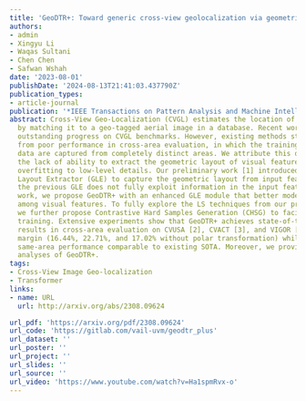 ```yaml
---
title: 'GeoDTR+: Toward generic cross-view geolocalization via geometric disentanglement'
authors:
- admin
- Xingyu Li
- Waqas Sultani
- Chen Chen
- Safwan Wshah
date: '2023-08-01'
publishDate: '2024-08-13T21:41:03.437790Z'
publication_types:
- article-journal
publication: '*IEEE Transactions on Pattern Analysis and Machine Intelligence*'
abstract: Cross-View Geo-Localization (CVGL) estimates the location of a ground image
  by matching it to a geo-tagged aerial image in a database. Recent works achieve
  outstanding progress on CVGL benchmarks. However, existing methods still suffer
  from poor performance in cross-area evaluation, in which the training and testing
  data are captured from completely distinct areas. We attribute this deficiency to
  the lack of ability to extract the geometric layout of visual features and models’
  overfitting to low-level details. Our preliminary work [1] introduced a Geometric
  Layout Extractor (GLE) to capture the geometric layout from input features. However,
  the previous GLE does not fully exploit information in the input feature. In this
  work, we propose GeoDTR+ with an enhanced GLE module that better models the correlations
  among visual features. To fully explore the LS techniques from our preliminary work,
  we further propose Contrastive Hard Samples Generation (CHSG) to facilitate model
  training. Extensive experiments show that GeoDTR+ achieves state-of-the-art (SOTA)
  results in cross-area evaluation on CVUSA [2], CVACT [3], and VIGOR [4] by a large
  margin (16.44%, 22.71%, and 17.02% without polar transformation) while keeping the
  same-area performance comparable to existing SOTA. Moreover, we provide detailed
  analyses of GeoDTR+.
tags:
- Cross-View Image Geo-localization
- Transformer
links:
- name: URL
  url: http://arxiv.org/abs/2308.09624

url_pdf: 'https://arxiv.org/pdf/2308.09624'
url_code: 'https://gitlab.com/vail-uvm/geodtr_plus'
url_dataset: ''
url_poster: ''
url_project: ''
url_slides: ''
url_source: ''
url_video: 'https://www.youtube.com/watch?v=Ha1spmRvx-o'
---
```

